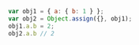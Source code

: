 ```javascript
var obj1 = { a: { b: 1 } };
var obj2 = Object.assign({}, obj1);
obj1.a.b = 2;
obj2.a.b // 2
```